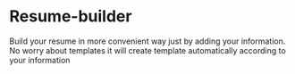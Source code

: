# Resume-builder
Build your resume in more convenient way just by adding your information. No worry about templates it will create template automatically according to your information
